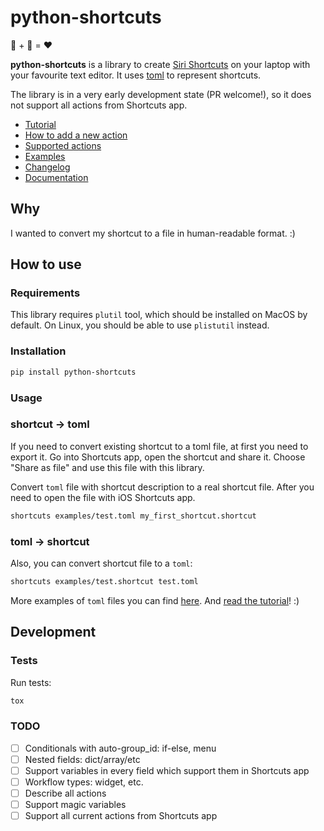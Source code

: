 # python-shortcuts

🍏 + 🐍 = ❤️

**python-shortcuts** is a library to create [Siri Shortcuts](https://support.apple.com/en-ae/guide/shortcuts/welcome/ios) on your laptop with your favourite text editor.
It uses [toml](https://github.com/toml-lang/toml) to represent shortcuts.

The library is in a very early development state (PR welcome!), so it does not support all actions from Shortcuts app.

* [Tutorial](docs/tutorial.md)
* [How to add a new action](docs/new_action.md)
* [Supported actions](docs/actions.md)
* [Examples](examples/)
* [Changelog](docs/CHANGELOG.md)
* [Documentation](docs/)

## Why

I wanted to convert my shortcut to a file in human-readable format. :)

## How to use

### Requirements

This library requires `plutil` tool, which should be installed on MacOS by default.
On Linux, you should be able to use `plistutil` instead.

### Installation

```bash
pip install python-shortcuts
```

### Usage

### shortcut → toml

If you need to convert existing shortcut to a toml file, at first you need to export it.
Go into Shortcuts app, open the shortcut and share it. Choose "Share as file" and use this file with this library.

Convert `toml` file with shortcut description to a real shortcut file.
After you need to open the file with iOS Shortcuts app.

```bash
shortcuts examples/test.toml my_first_shortcut.shortcut
```

### toml → shortcut

Also, you can convert shortcut file to a `toml`:

```bash
shortcuts examples/test.shortcut test.toml
```

More examples of `toml` files you can find [here](examples/).
And [read the tutorial](docs/tutorial.md)! :)

## Development

### Tests

Run tests:

```bash
tox
```

### TODO

* ☐ Conditionals with auto-group_id: if-else, menu
* ☐ Nested fields: dict/array/etc
* ☐ Support variables in every field which support them in Shortcuts app
* ☐ Workflow types: widget, etc.
* ☐ Describe all actions
* ☐ Support magic variables
* ☐ Support all current actions from Shortcuts app
